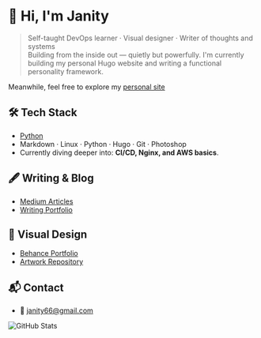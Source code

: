 # 👋 Hi, I'm Janity

> Self-taught DevOps learner · Visual designer · Writer of thoughts and systems  
> Building from the inside out — quietly but powerfully.
> I'm currently building my personal Hugo website and writing a functional personality framework.

Meanwhile, feel free to explore my [personal site](https://your-hugo-site-link.com)

## 🛠️ Tech Stack
- [Python](https://github.com/Janity-hub/python-scripts-collection)
- Markdown · Linux · Python · Hugo · Git · Photoshop
- Currently diving deeper into: **CI/CD, Nginx, and AWS basics**.

## 🖋️ Writing & Blog

- [Medium Articles](https://medium.com/@tinejane68)
- [Writing Portfolio](https://github.com/Janity-hub/writing-portfolio)

## 🎨 Visual Design

- [Behance Portfolio](https://www.behance.net/janity)
- [Artwork Repository](https://github.com/Janity-hub/design-portfolio)

## 📬 Contact
- 📧 janity66@gmail.com

![GitHub Stats](https://github-readme-stats.vercel.app/api?username=janity-hub&show_icons=true&theme=default) 
